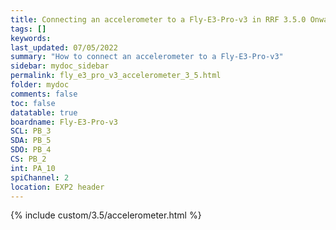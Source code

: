 ```yaml
---
title: Connecting an accelerometer to a Fly-E3-Pro-v3 in RRF 3.5.0 Onwards
tags: []
keywords: 
last_updated: 07/05/2022
summary: "How to connect an accelerometer to a Fly-E3-Pro-v3"
sidebar: mydoc_sidebar
permalink: fly_e3_pro_v3_accelerometer_3_5.html
folder: mydoc
comments: false
toc: false
datatable: true
boardname: Fly-E3-Pro-v3
SCL: PB_3
SDA: PB_5
SDO: PB_4
CS: PB_2
int: PA_10
spiChannel: 2
location: EXP2 header
---
```


{% include custom/3.5/accelerometer.html %}
